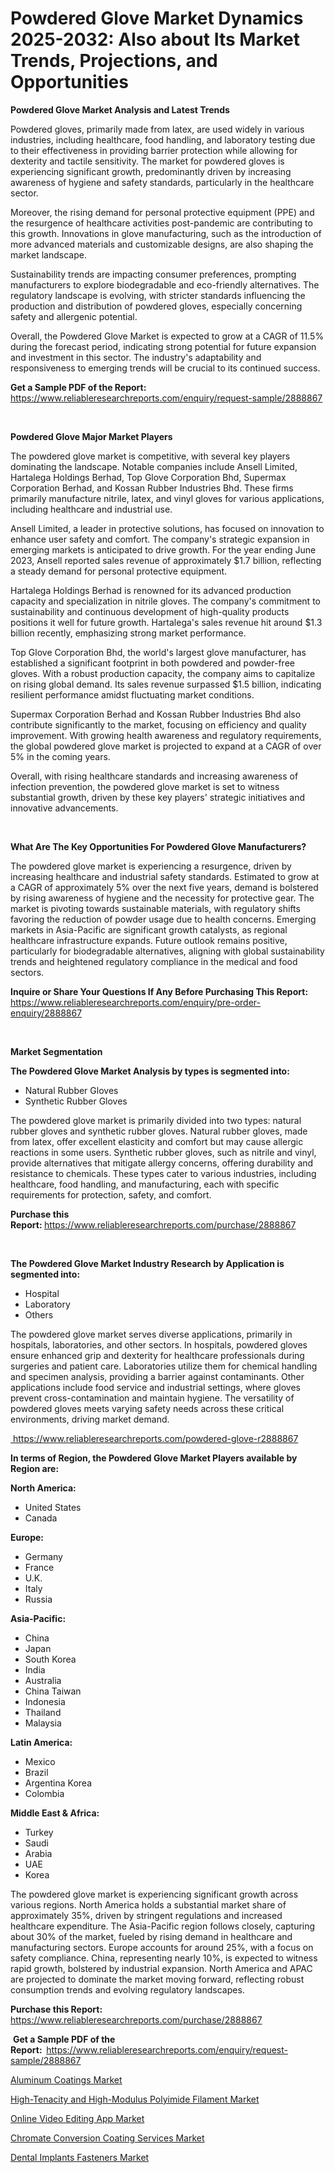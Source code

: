 <p><h1>Powdered Glove Market Dynamics 2025-2032: Also about Its Market Trends, Projections, and Opportunities</h1></p><p><strong>Powdered Glove Market Analysis and Latest Trends</strong></p>
<p><p>Powdered gloves, primarily made from latex, are used widely in various industries, including healthcare, food handling, and laboratory testing due to their effectiveness in providing barrier protection while allowing for dexterity and tactile sensitivity. The market for powdered gloves is experiencing significant growth, predominantly driven by increasing awareness of hygiene and safety standards, particularly in the healthcare sector. </p><p>Moreover, the rising demand for personal protective equipment (PPE) and the resurgence of healthcare activities post-pandemic are contributing to this growth. Innovations in glove manufacturing, such as the introduction of more advanced materials and customizable designs, are also shaping the market landscape.</p><p>Sustainability trends are impacting consumer preferences, prompting manufacturers to explore biodegradable and eco-friendly alternatives. The regulatory landscape is evolving, with stricter standards influencing the production and distribution of powdered gloves, especially concerning safety and allergenic potential. </p><p>Overall, the Powdered Glove Market is expected to grow at a CAGR of 11.5% during the forecast period, indicating strong potential for future expansion and investment in this sector. The industry's adaptability and responsiveness to emerging trends will be crucial to its continued success.</p></p>
<p><strong>Get a Sample PDF of the Report:&nbsp;</strong> <a href="https://www.reliableresearchreports.com/enquiry/request-sample/2888867?utm_campaign=10&utm_medium=2&utm_source=Github&utm_content=ia&utm_term=14032025&utm_id=powdered-glove">https://www.reliableresearchreports.com/enquiry/request-sample/2888867</a></p>
<p>&nbsp;</p>
<p><strong>Powdered Glove Major Market Players</strong></p>
<p><p>The powdered glove market is competitive, with several key players dominating the landscape. Notable companies include Ansell Limited, Hartalega Holdings Berhad, Top Glove Corporation Bhd, Supermax Corporation Berhad, and Kossan Rubber Industries Bhd. These firms primarily manufacture nitrile, latex, and vinyl gloves for various applications, including healthcare and industrial use.</p><p>Ansell Limited, a leader in protective solutions, has focused on innovation to enhance user safety and comfort. The company's strategic expansion in emerging markets is anticipated to drive growth. For the year ending June 2023, Ansell reported sales revenue of approximately $1.7 billion, reflecting a steady demand for personal protective equipment.</p><p>Hartalega Holdings Berhad is renowned for its advanced production capacity and specialization in nitrile gloves. The company's commitment to sustainability and continuous development of high-quality products positions it well for future growth. Hartalega's sales revenue hit around $1.3 billion recently, emphasizing strong market performance.</p><p>Top Glove Corporation Bhd, the world's largest glove manufacturer, has established a significant footprint in both powdered and powder-free gloves. With a robust production capacity, the company aims to capitalize on rising global demand. Its sales revenue surpassed $1.5 billion, indicating resilient performance amidst fluctuating market conditions.</p><p>Supermax Corporation Berhad and Kossan Rubber Industries Bhd also contribute significantly to the market, focusing on efficiency and quality improvement. With growing health awareness and regulatory requirements, the global powdered glove market is projected to expand at a CAGR of over 5% in the coming years.</p><p>Overall, with rising healthcare standards and increasing awareness of infection prevention, the powdered glove market is set to witness substantial growth, driven by these key players' strategic initiatives and innovative advancements.</p></p>
<p>&nbsp;</p>
<p><strong>What Are The Key Opportunities For Powdered Glove Manufacturers?</strong></p>
<p><p>The powdered glove market is experiencing a resurgence, driven by increasing healthcare and industrial safety standards. Estimated to grow at a CAGR of approximately 5% over the next five years, demand is bolstered by rising awareness of hygiene and the necessity for protective gear. The market is pivoting towards sustainable materials, with regulatory shifts favoring the reduction of powder usage due to health concerns. Emerging markets in Asia-Pacific are significant growth catalysts, as regional healthcare infrastructure expands. Future outlook remains positive, particularly for biodegradable alternatives, aligning with global sustainability trends and heightened regulatory compliance in the medical and food sectors.</p></p>
<p><strong>Inquire or Share Your Questions If Any Before Purchasing This Report:</strong> <a href="https://www.reliableresearchreports.com/enquiry/pre-order-enquiry/2888867?utm_campaign=10&utm_medium=2&utm_source=Github&utm_content=ia&utm_term=14032025&utm_id=powdered-glove">https://www.reliableresearchreports.com/enquiry/pre-order-enquiry/2888867</a></p>
<p>&nbsp;</p>
<p><strong>Market Segmentation</strong></p>
<p><strong>The Powdered Glove Market Analysis by types is segmented into:</strong></p>
<p><ul><li> Natural Rubber Gloves</li><li>Synthetic Rubber Gloves </li></ul></p>
<p><p>The powdered glove market is primarily divided into two types: natural rubber gloves and synthetic rubber gloves. Natural rubber gloves, made from latex, offer excellent elasticity and comfort but may cause allergic reactions in some users. Synthetic rubber gloves, such as nitrile and vinyl, provide alternatives that mitigate allergy concerns, offering durability and resistance to chemicals. These types cater to various industries, including healthcare, food handling, and manufacturing, each with specific requirements for protection, safety, and comfort.</p></p>
<p><strong>Purchase this Report:&nbsp;</strong><a href="https://www.reliableresearchreports.com/purchase/2888867?utm_campaign=10&utm_medium=2&utm_source=Github&utm_content=ia&utm_term=14032025&utm_id=powdered-glove">https://www.reliableresearchreports.com/purchase/2888867</a></p>
<p>&nbsp;</p>
<p><strong>The Powdered Glove Market Industry Research by Application is segmented into:</strong></p>
<p><ul><li> Hospital</li><li>Laboratory</li><li>Others </li></ul></p>
<p><p>The powdered glove market serves diverse applications, primarily in hospitals, laboratories, and other sectors. In hospitals, powdered gloves ensure enhanced grip and dexterity for healthcare professionals during surgeries and patient care. Laboratories utilize them for chemical handling and specimen analysis, providing a barrier against contaminants. Other applications include food service and industrial settings, where gloves prevent cross-contamination and maintain hygiene. The versatility of powdered gloves meets varying safety needs across these critical environments, driving market demand.</p></p>
<p><a href="https://www.reliableresearchreports.com/powdered-glove-r2888867?utm_campaign=10&utm_medium=2&utm_source=Github&utm_content=ia&utm_term=14032025&utm_id=powdered-glove">&nbsp;https://www.reliableresearchreports.com/powdered-glove-r2888867</a></p>
<p><strong>In terms of Region, the Powdered Glove Market Players available by Region are:</strong></p>
<p>
    <p> <strong> North America: </strong>
        <ul>
            <li>United States</li>
            <li>Canada</li>
        </ul>
        </p> 
    <p> <strong> Europe: </strong>
        <ul>
            <li>Germany</li>
            <li>France</li>
            <li>U.K.</li>
            <li>Italy</li>
            <li>Russia</li>
        </ul>
        </p> 
    <p> <strong> Asia-Pacific: </strong>
        <ul>
            <li>China</li>
            <li>Japan</li>
            <li>South Korea</li>
            <li>India</li>
            <li>Australia</li>
            <li>China Taiwan</li>
            <li>Indonesia</li>
            <li>Thailand</li>
            <li>Malaysia</li>
        </ul>
        </p> 
    <p> <strong> Latin America: </strong>
        <ul>
            <li>Mexico</li>
            <li>Brazil</li>
            <li>Argentina Korea</li>
            <li>Colombia</li>
        </ul>
        </p> 
    <p> <strong> Middle East & Africa: </strong>
        <ul>
            <li>Turkey</li>
            <li>Saudi</li>
            <li>Arabia</li>
            <li>UAE</li>
            <li>Korea</li>
        </ul>
    </p>
    </p>
<p><p>The powdered glove market is experiencing significant growth across various regions. North America holds a substantial market share of approximately 35%, driven by stringent regulations and increased healthcare expenditure. The Asia-Pacific region follows closely, capturing about 30% of the market, fueled by rising demand in healthcare and manufacturing sectors. Europe accounts for around 25%, with a focus on safety compliance. China, representing nearly 10%, is expected to witness rapid growth, bolstered by industrial expansion. North America and APAC are projected to dominate the market moving forward, reflecting robust consumption trends and evolving regulatory landscapes.</p></p>
<p><strong>Purchase this Report: </strong><a href="https://www.reliableresearchreports.com/purchase/2888867?utm_campaign=10&utm_medium=2&utm_source=Github&utm_content=ia&utm_term=14032025&utm_id=powdered-glove">https://www.reliableresearchreports.com/purchase/2888867</a></p>
<p>&nbsp;<strong>Get a Sample PDF of the Report:&nbsp;&nbsp;</strong><a href="https://www.reliableresearchreports.com/enquiry/request-sample/2888867?utm_campaign=10&utm_medium=2&utm_source=Github&utm_content=ia&utm_term=14032025&utm_id=powdered-glove">https://www.reliableresearchreports.com/enquiry/request-sample/2888867</a></p>
<p><strong></strong></p>
<p><p><a href="https://github.com/nagateyisu29/Market-Research-Report-List-1/blob/main/aluminum-coatings-market.md?utm_campaign=10&utm_medium=2&utm_source=Github&utm_content=ia&utm_term=14032025&utm_id=powdered-glove">Aluminum Coatings Market</a></p><p><a href="https://github.com/rokiahgrendy/Market-Research-Report-List-1/blob/main/high-tenacity-and-high-modulus-polyimide-filament-market.md?utm_campaign=10&utm_medium=2&utm_source=Github&utm_content=ia&utm_term=14032025&utm_id=powdered-glove">High-Tenacity and High-Modulus Polyimide Filament Market</a></p><p><a href="https://github.com/guzasbahsas/Market-Research-Report-List-1/blob/main/online-video-editing-app-market.md?utm_campaign=10&utm_medium=2&utm_source=Github&utm_content=ia&utm_term=14032025&utm_id=powdered-glove">Online Video Editing App Market</a></p><p><a href="https://github.com/eymermanda0p/Market-Research-Report-List-1/blob/main/chromate-conversion-coating-services-market.md?utm_campaign=10&utm_medium=2&utm_source=Github&utm_content=ia&utm_term=14032025&utm_id=powdered-glove">Chromate Conversion Coating Services Market</a></p><p><a href="https://github.com/weisonmanych/Market-Research-Report-List-1/blob/main/dental-implants-fasteners-market.md?utm_campaign=10&utm_medium=2&utm_source=Github&utm_content=ia&utm_term=14032025&utm_id=powdered-glove">Dental Implants Fasteners Market</a></p></p>